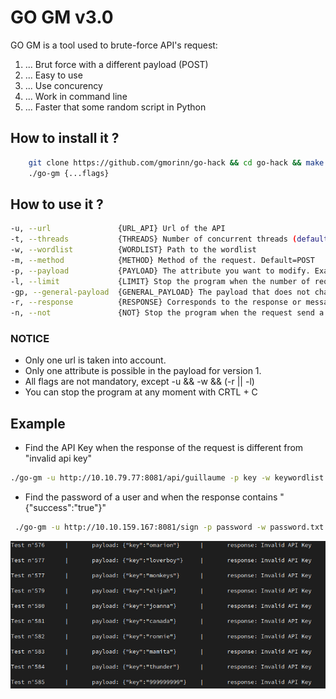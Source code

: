 # GO GM v3.0

GO GM is a tool used to brute-force API's request:

1. ... Brut force with a different payload (POST)
1. ... Easy to use
1. ... Use concurency
1. ... Work in command line
1. ... Faster that some random script in Python

## How to install it ?

```bash
    git clone https://github.com/gmorinn/go-hack && cd go-hack && make re &&
    ./go-gm {...flags}
```

## How to use it ?

```bash
-u, --url			    {URL_API} Url of the API
-t, --threads			{THREADS} Number of concurrent threads (default=3)
-w, --wordlist			{WORDLIST} Path to the wordlist
-m, --method			{METHOD} Method of the request. Default=POST
-p, --payload			{PAYLOAD} The attribute you want to modify. Example: -p email -w email.txt
-l, --limit			    {LIMIT} Stop the program when the number of request equals ${limit}
-gp, --general-payload	{GENERAL_PAYLOAD} The payload that does not change with each request. Exemple: -gp "{\"email\":\"guillaume@test.com\"}"
-r, --response			{RESPONSE} Corresponds to the response or message returned by the API. If the response of the request contains the response specified then the program stops. Example: -r "{"success":"true"}"
-n, --not			    {NOT} Stop the program when the request send a response different of the -r specified. Exemple: -r "INVALD API KEY" -n => The program stop when the response is different that "INVALID API KEY"
```

### NOTICE
- Only one url is taken into account.
- Only one attribute is possible in the payload for version 1.
- All flags are not mandatory, except -u && -w && (-r || -l)
- You can stop the program at any moment with CRTL + C

## Example

- Find the API Key when the response of the request is different from "invalid api key"
```bash
./go-gm -u http://10.10.79.77:8081/api/guillaume -p key -w keywordlist.txt -r "Invalid API Key" --not
```

-  Find the password of a user and when the response contains "{"success":"true"}"
```bash
 ./go-gm -u http://10.10.159.167:8081/sign -p password -w password.txt -m POST -r "{"success":"true"}" --general-payload "{\"email\":\"guillaume@test.com\"}"
 ```


 ![](img/brut.png)